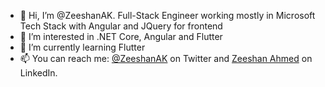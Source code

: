 - 👋 Hi, I’m @ZeeshanAK. Full-Stack Engineer working mostly in  Microsoft Tech Stack with Angular and JQuery for frontend
- 👀 I’m interested in .NET Core, Angular and Flutter
- 🌱 I’m currently learning Flutter
- 📫 You can reach me: [@ZeeshanAK](https://twitter.com/ZeeshanAK) on Twitter and [Zeeshan Ahmed](https://www.linkedin.com/in/zeeshanak/) on LinkedIn.

<!---
ZeeshanAK/ZeeshanAK is a ✨ special ✨ repository because its `README.md` (this file) appears on your GitHub profile.
You can click the Preview link to take a look at your changes.
--->
